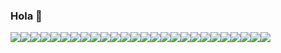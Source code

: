 ### Hola 👋
![](https://via.placeholder.com/15/000000/000000?text=+)![](https://via.placeholder.com/15/000000/000000?text=+)![](https://via.placeholder.com/15/000000/000000?text=+)![](https://via.placeholder.com/15/000000/000000?text=+)![](https://via.placeholder.com/15/000000/000000?text=+)![](https://via.placeholder.com/15/000000/000000?text=+)![](https://via.placeholder.com/15/000000/000000?text=+)![](https://via.placeholder.com/15/000000/000000?text=+)![](https://via.placeholder.com/15/000000/000000?text=+)![](https://via.placeholder.com/15/000000/000000?text=+)![](https://via.placeholder.com/15/000000/000000?text=+)![](https://via.placeholder.com/15/000000/000000?text=+)![](https://via.placeholder.com/15/000000/000000?text=+)![](https://via.placeholder.com/15/000000/000000?text=+)![](https://via.placeholder.com/15/000000/000000?text=+)![](https://via.placeholder.com/15/000000/000000?text=+)![](https://via.placeholder.com/15/000000/000000?text=+)![](https://via.placeholder.com/15/000000/000000?text=+)![](https://via.placeholder.com/15/000000/000000?text=+)![](https://via.placeholder.com/15/000000/000000?text=+)![](https://via.placeholder.com/15/000000/000000?text=+)![](https://via.placeholder.com/15/000000/000000?text=+)![](https://via.placeholder.com/15/000000/000000?text=+)![](https://via.placeholder.com/15/000000/000000?text=+)![](https://via.placeholder.com/15/000000/000000?text=+)![](https://via.placeholder.com/15/000000/000000?text=+)
